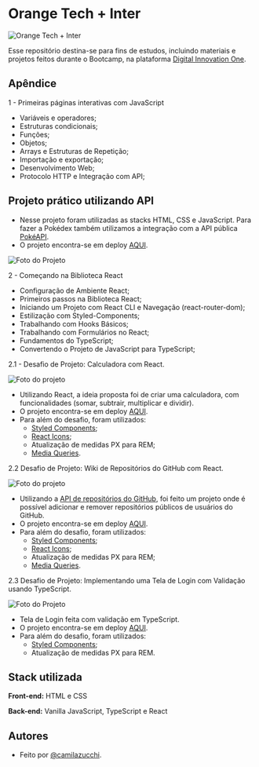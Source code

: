
# Orange Tech + Inter
![Orange Tech + Inter](https://uploaddeimagens.com.br/images/004/080/912/original/bootcampOrangeTech.PNG?1666962805)

Esse repositório destina-se para fins de estudos, incluindo materiais e  projetos feitos durante o Bootcamp, na plataforma [Digital Innovation One](https://www.dio.me/).


## Apêndice

1 - Primeiras páginas interativas com JavaScript
- Variáveis e operadores;
- Estruturas condicionais;
- Funções;
- Objetos;
- Arrays e Estruturas de Repetição;
- Importação e exportação;
- Desenvolvimento Web;
- Protocolo HTTP e Integração com API;

## Projeto prático utilizando API

- Nesse projeto foram utilizadas as stacks HTML, CSS e JavaScript. Para fazer a Pokédex também utilizamos a integração com a API pública [PokéAPI](https://pokeapi.co/).
- O projeto encontra-se em deploy [AQUI](https://pokedex-rust-ten.vercel.app/).

![Foto do Projeto](https://uploaddeimagens.com.br/images/004/090/833/original/pokedex.PNG?1667580312)

2 - Começando na Biblioteca React
- Configuração de Ambiente React;
- Primeiros passos na Biblioteca React;
- Iniciando um Projeto com React CLI e Navegação (react-router-dom);
- Estilização com Styled-Components;
- Trabalhando com Hooks Básicos;
- Trabalhando com Formulários no React;
- Fundamentos do TypeScript;
- Convertendo o Projeto de JavaScript para TypeScript;

2.1 - Desafio de Projeto: Calculadora com React.

![Foto do projeto](https://uploaddeimagens.com.br/images/004/163/666/original/calculadora.PNG?1668486633)
- Utilizando React, a ideia proposta foi de criar uma calculadora, com funcionalidades (somar, subtrair, multiplicar e dividir).
- O projeto encontra-se em deploy [AQUI](https://react-calculadora-two.vercel.app/).
- Para além do desafio, foram utilizados:
  - [Styled Components](https://styled-components.com/);
  - [React Icons](https://react-md.dev/);
  - Atualização de medidas PX para REM;
  - [Media Queries](https://medium.com/reactbrasil/utilizando-media-queries-no-react-com-styled-components-f0f3160f3f01).

2.2 Desafio de Projeto: Wiki de Repositórios do GitHub com React.

![Foto do projeto](https://uploaddeimagens.com.br/images/004/171/047/original/screencapture-wiki-github-vercel-app-2022-11-21-14_36_45.png?1669052387)
- Utilizando a [API de repositórios do GitHub](https://docs.github.com/en/rest/repos0), foi feito um projeto onde é possível adicionar e remover repositórios públicos de usuários do GitHub.
- O projeto encontra-se em deploy [AQUI](https://wiki-github.vercel.app/).
- Para além do desafio, foram utilizados:
  - [Styled Components](https://styled-components.com/);
  - [React Icons](https://react-md.dev/);
  - Atualização de medidas PX para REM;
  - [Media Queries](https://medium.com/reactbrasil/utilizando-media-queries-no-react-com-styled-components-f0f3160f3f01).
  
2.3 Desafio de Projeto: Implementando uma Tela de Login com Validação usando TypeScript.

![Foto do Projeto](https://uploaddeimagens.com.br/images/004/180/448/original/login-page.PNG?1669494938)
- Tela de Login feita com validação em TypeScript.
- O projeto encontra-se em deploy [AQUI](https://login-page-steel.vercel.app/).
- Para além do desafio, foram utilizados:
  - [Styled Components](https://styled-components.com/);
  - Atualização de medidas PX para REM.

## Stack utilizada

**Front-end:** HTML e CSS

**Back-end:** Vanilla JavaScript, TypeScript e React


## Autores

- Feito por [@camilazucchi](https://www.github.com/camilazucchi).

